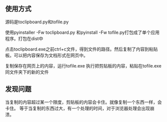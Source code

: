 ## 使用方式

源码是toclipboard.py和tofile.py

使用pyinstaller -Fw toclipboard.py 和pyinstall -Fw tofile.py打包成了单个应用程序。打包在dist中

点击toclipboard.exe之前ctrl+c文件，得到文件的路径。然后复制了内容到粘贴板。可以把内容保存为文档形式在网页中。

复制保存在网页上的内容，运行tofile.exe 执行把剪贴板的内容，粘贴在tofile.exe同文件夹下的新的文件
 
## 发现问题

当复制的内容超过某一个限度，剪贴板的内容会卡住。就像复制一个东西一样，会卡住。
等于当复制的东西过大，有一个处理的时间，对于浏览器处理会出现崩溃。


